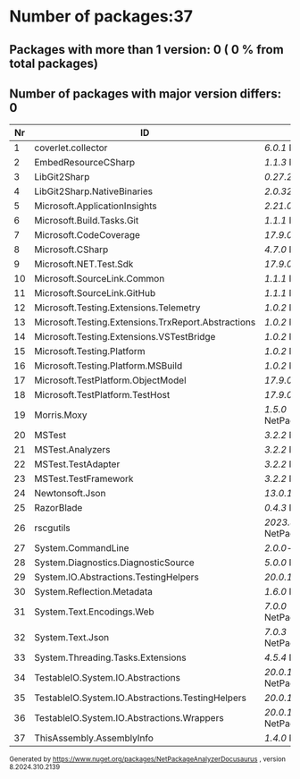 
# Number of packages:37
## Packages with more than 1 version: 0 ( 0 % from total packages)

## Number of packages with major version differs: 0

|Nr|ID|References/Projects|
| ----------- | ----------- | ----------- |
| 1 | coverlet.collector  |    *6.0.1* NetPackageAnalyzerTests|
| 2 | EmbedResourceCSharp  |    *1.1.3* NetPackageAnalyzerDocusaurus|
| 3 | LibGit2Sharp  |    *0.27.2* AnalyzeMerge,NetPackageAnalyzerConsole|
| 4 | LibGit2Sharp.NativeBinaries  |    *2.0.320* NetPackageAnalyzerConsole,AnalyzeMerge|
| 5 | Microsoft.ApplicationInsights  |    *2.21.0* NetPackageAnalyzerTests|
| 6 | Microsoft.Build.Tasks.Git  |    *1.1.1* NetPackageAnalyzerConsole|
| 7 | Microsoft.CodeCoverage  |    *17.9.0* NetPackageAnalyzerTests|
| 8 | Microsoft.CSharp  |    *4.7.0* NetPackageAnalyzerConsole,NetPackageAnalyzerDocusaurus,NetPackageAnalyzerObjects|
| 9 | Microsoft.NET.Test.Sdk  |    *17.9.0* NetPackageAnalyzerTests|
| 10 | Microsoft.SourceLink.Common  |    *1.1.1* NetPackageAnalyzerConsole|
| 11 | Microsoft.SourceLink.GitHub  |    *1.1.1* NetPackageAnalyzerConsole|
| 12 | Microsoft.Testing.Extensions.Telemetry  |    *1.0.2* NetPackageAnalyzerTests|
| 13 | Microsoft.Testing.Extensions.TrxReport.Abstractions  |    *1.0.2* NetPackageAnalyzerTests|
| 14 | Microsoft.Testing.Extensions.VSTestBridge  |    *1.0.2* NetPackageAnalyzerTests|
| 15 | Microsoft.Testing.Platform  |    *1.0.2* NetPackageAnalyzerTests|
| 16 | Microsoft.Testing.Platform.MSBuild  |    *1.0.2* NetPackageAnalyzerTests|
| 17 | Microsoft.TestPlatform.ObjectModel  |    *17.9.0* NetPackageAnalyzerTests|
| 18 | Microsoft.TestPlatform.TestHost  |    *17.9.0* NetPackageAnalyzerTests|
| 19 | Morris.Moxy  |    *1.5.0* NetPackageAnalyzerObjects,NetPackageAnalyzerConsole,NetPackageAnalyzerDocusaurus,NetPackageAnalyzerTests|
| 20 | MSTest  |    *3.2.2* NetPackageAnalyzerTests|
| 21 | MSTest.Analyzers  |    *3.2.2* NetPackageAnalyzerTests|
| 22 | MSTest.TestAdapter  |    *3.2.2* NetPackageAnalyzerTests|
| 23 | MSTest.TestFramework  |    *3.2.2* NetPackageAnalyzerTests|
| 24 | Newtonsoft.Json  |    *13.0.1* NetPackageAnalyzerTests|
| 25 | RazorBlade  |    *0.4.3* NetPackageAnalyzerDocusaurus,AnalyzeMerge|
| 26 | rscgutils  |    *2023.827.1021* NetPackageAnalyzerObjects,NetPackageAnalyzerConsole,NetPackageAnalyzerDocusaurus,NetPackageAnalyzerTests|
| 27 | System.CommandLine  |    *2.0.0-beta4.22272.1* NetPackageAnalyzerConsole|
| 28 | System.Diagnostics.DiagnosticSource  |    *5.0.0* NetPackageAnalyzerTests|
| 29 | System.IO.Abstractions.TestingHelpers  |    *20.0.15* NetPackageAnalyzerTests|
| 30 | System.Reflection.Metadata  |    *1.6.0* NetPackageAnalyzerTests|
| 31 | System.Text.Encodings.Web  |    *7.0.0* NetPackageAnalyzerConsole,NetPackageAnalyzerDocusaurus,NetPackageAnalyzerTests,NetPackageAnalyzerObjects|
| 32 | System.Text.Json  |    *7.0.3* NetPackageAnalyzerConsole,NetPackageAnalyzerDocusaurus,NetPackageAnalyzerTests,NetPackageAnalyzerObjects|
| 33 | System.Threading.Tasks.Extensions  |    *4.5.4* NetPackageAnalyzerConsole,NetPackageAnalyzerDocusaurus,NetPackageAnalyzerObjects|
| 34 | TestableIO.System.IO.Abstractions  |    *20.0.15* NetPackageAnalyzerConsole,NetPackageAnalyzerDocusaurus,NetPackageAnalyzerTests,NetPackageAnalyzerObjects|
| 35 | TestableIO.System.IO.Abstractions.TestingHelpers  |    *20.0.15* NetPackageAnalyzerTests|
| 36 | TestableIO.System.IO.Abstractions.Wrappers  |    *20.0.15* NetPackageAnalyzerObjects,NetPackageAnalyzerConsole,NetPackageAnalyzerDocusaurus,NetPackageAnalyzerTests|
| 37 | ThisAssembly.AssemblyInfo  |    *1.4.0* NetPackageAnalyzerConsole,NetPackageAnalyzerDocusaurus,NetPackageAnalyzerObjects|

<small>Generated  by https://www.nuget.org/packages/NetPackageAnalyzerDocusaurus , version 8.2024.310.2139</small>
